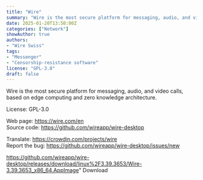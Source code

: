 ```yaml
---
title: "Wire"
summary: "Wire is the most secure platform for messaging, audio, and video calls, based on edge computing and zero knowledge architecture."
date: 2025-01-20T13:50:00Z
categories: ["Network"]
showAuthor: true
authors:
- "Wire Swiss"
tags: 
- "Messenger"
- "Censorship-resistance software"
license: "GPL-3.0"
draft: false
---
```


Wire is the most secure platform for messaging, audio, and video calls, based on edge computing and zero knowledge architecture.

License: GPL-3.0

Web page: <https://wire.com/en>  
Source code: <https://github.com/wireapp/wire-desktop>

Translate: <https://crowdin.com/projects/wire>  
Report the bug: <https://github.com/wireapp/wire-desktop/issues/new>  

https://github.com/wireapp/wire-desktop/releases/download/linux%2F3.39.3653/Wire-3.39.3653_x86_64.AppImage" 
Download
